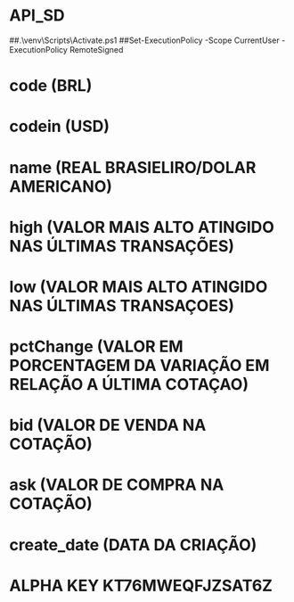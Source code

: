 # API_SD

##.\venv\Scripts\Activate.ps1
##Set-ExecutionPolicy -Scope CurrentUser -ExecutionPolicy RemoteSigned

# code (BRL)
# codein (USD)
# name (REAL BRASIELIRO/DOLAR AMERICANO)
# high (VALOR MAIS ALTO ATINGIDO NAS ÚLTIMAS TRANSAÇÕES)
# low (VALOR MAIS ALTO ATINGIDO NAS ÚLTIMAS TRANSAÇOES)
# pctChange (VALOR EM PORCENTAGEM DA VARIAÇÃO EM RELAÇÃO A ÚLTIMA COTAÇAO)
# bid (VALOR DE VENDA NA COTAÇÃO)
# ask (VALOR DE COMPRA NA COTAÇÃO)
# create_date (DATA DA CRIAÇÃO)

# ALPHA KEY KT76MWEQFJZSAT6Z